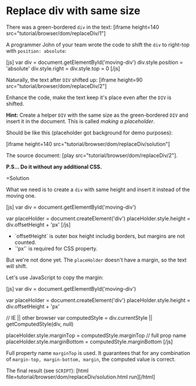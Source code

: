 
# Replace div with same size 

There was a green-bordered `div` in the text:
[iframe height=140 src="tutorial/browser/dom/replaceDiv/1"]

A programmer John of your team wrote the code to shift the `div` to right-top with `position: absolute`:

[js]
var div = document.getElementById('moving-div')
div.style.position = 'absolute'
div.style.right = div.style.top = 0
[/js]
 
Naturally, the text after `DIV` shifted up:
[iframe height=90 src="tutorial/browser/dom/replaceDiv/2"]

Enhance the code, make the text keep it's place even after the `DIV` is shifted. 

<b>Hint:</b> Create a helper `DIV` with the same size as the green-bordered `DIV` and insert it in the document. This is called <i>making a placeholder</i>.

Should be like this (placeholder got background for demo purposes):

[iframe height=140 src="tutorial/browser/dom/replaceDiv/solution"]

The source document: [play src="tutorial/browser/dom/replaceDiv/2"].

<b>P.S... Do it without any additional CSS.</b>




=Solution

What we need is to create a `div` with same height and insert it instead of the moving one.

[js]
var div = document.getElementById('moving-div')

var placeHolder = document.createElement('div')
placeHolder.style.height = div.offsetHeight + 'px'
[/js]

<ul>
<li>`offsetHeight` is outer box height includig borders, but margins are not counted.</li>
<li>`'px'` is required for CSS property.</li>
</ul>

But we're not done yet. The `placeHolder` doesn't have a margin, so the text will shift.

Let's use JavaScript to copy the margin:

[js]
var div = document.getElementById('moving-div')

var placeHolder = document.createElement('div')
placeHolder.style.height = div.offsetHeight + 'px'

// IE || other browser
var computedStyle = div.currentStyle ||  getComputedStyle(div, null)

placeHolder.style.marginTop = computedStyle.marginTop // full prop name
placeHolder.style.marginBottom = computedStyle.marginBottom
[/js]

Full property name `marginTop` is used. It guarantees that for any  combination of `margin-top, margin-bottom, margin`, the computed value is correct.

The final result (see `SCRIPT`):
[html file=tutorial/browser/dom/replaceDiv/solution.html run][/html]

